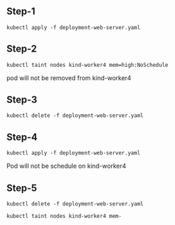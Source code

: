 ## Step-1 

```
kubectl apply -f deployment-web-server.yaml
```

## Step-2

```
kubectl taint nodes kind-worker4 mem=high:NoSchedule
```

pod will not be removed from kind-worker4

## Step-3 

```
kubectl delete -f deployment-web-server.yaml
```

## Step-4 

```
kubectl apply -f deployment-web-server.yaml
```

Pod will not be schedule on kind-worker4


## Step-5

```
kubectl delete -f deployment-web-server.yaml
```

```
kubectl taint nodes kind-worker4 mem-
```